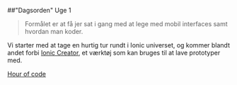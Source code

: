 ##"Dagsorden" Uge 1

> Formålet er at få jer sat i gang med at lege med mobil interfaces samt hvordan man koder.

Vi starter med at tage en hurtig tur rundt i Ionic universet, og kommer blandt andet forbi [Ionic Creator](https://creator.ionic.io), 
et værktøj som kan bruges til at lave prototyper med.  

[Hour of code](https://www.khanacademy.org/hourofcode)


